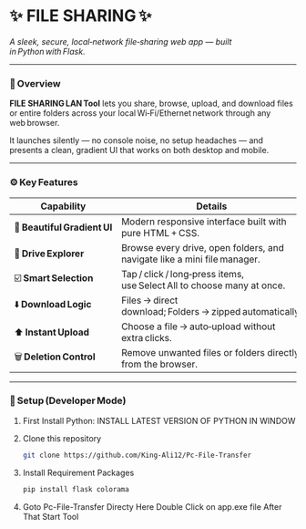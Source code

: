 # ✨ FILE SHARING ✨
*A sleek, secure, local‑network file‑sharing web app — built in Python with Flask.*

---

### 🌟 Overview
**FILE SHARING LAN Tool** lets you share, browse, upload, and download files or entire folders across your local Wi‑Fi/Ethernet network through any web browser.

It launches silently — no console noise, no setup headaches — and presents a clean, gradient UI that works on both desktop and mobile.

---

### ⚙️ Key Features
| Capability | Details |
|-------------|----------|
|💠 **Beautiful Gradient UI**|Modern responsive interface built with pure HTML + CSS.|
|📂 **Drive Explorer**|Browse every drive, open folders, and navigate like a mini file manager.|
|☑️ **Smart Selection**|Tap / click / long‑press items, use Select All to choose many at once.|
|⬇️ **Download Logic**|Files → direct download; Folders → zipped automatically.|
|⬆️ **Instant Upload**|Choose a file → auto‑upload without extra clicks.|
|🗑️ **Deletion Control**|Remove unwanted files or folders directly from the browser.|

---

### 🧩 Setup (Developer Mode)
1. First Install Python:
   INSTALL LATEST VERSION OF PYTHON IN WINDOW
  
3. Clone this repository  
   ```bash
   git clone https://github.com/King-Ali12/Pc-File-Transfer
4. Install Requirement Packages   
   ```bash
   pip install flask colorama

5. Goto Pc-File-Transfer Directy Here Double Click on app.exe file
   After That Start Tool
